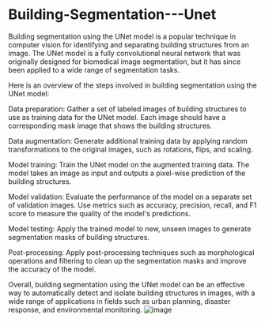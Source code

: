 # Building-Segmentation---Unet
Building segmentation using the UNet model is a popular technique in computer vision for identifying and separating building structures from an image. The UNet model is a fully convolutional neural network that was originally designed for biomedical image segmentation, but it has since been applied to a wide range of segmentation tasks.

Here is an overview of the steps involved in building segmentation using the UNet model:

Data preparation: Gather a set of labeled images of building structures to use as training data for the UNet model. Each image should have a corresponding mask image that shows the building structures.

Data augmentation: Generate additional training data by applying random transformations to the original images, such as rotations, flips, and scaling.

Model training: Train the UNet model on the augmented training data. The model takes an image as input and outputs a pixel-wise prediction of the building structures.

Model validation: Evaluate the performance of the model on a separate set of validation images. Use metrics such as accuracy, precision, recall, and F1 score to measure the quality of the model's predictions.

Model testing: Apply the trained model to new, unseen images to generate segmentation masks of building structures.

Post-processing: Apply post-processing techniques such as morphological operations and filtering to clean up the segmentation masks and improve the accuracy of the model.

Overall, building segmentation using the UNet model can be an effective way to automatically detect and isolate building structures in images, with a wide range of applications in fields such as urban planning, disaster response, and environmental monitoring.
![image](https://user-images.githubusercontent.com/80384655/231007598-7ef44165-0e6a-4588-8924-2007f62199c2.png)
